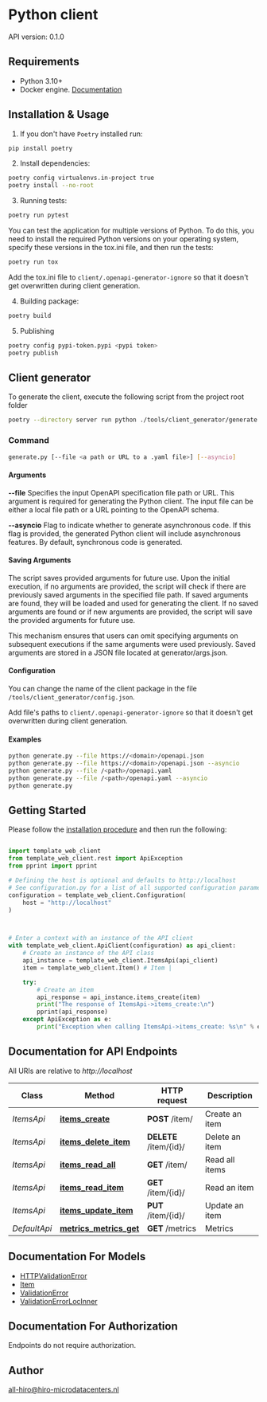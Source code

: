 # Python client
API version: 0.1.0

## Requirements

- Python 3.10+
- Docker engine. [Documentation](https://docs.docker.com/engine/install/)

## Installation & Usage

1. If you don't have `Poetry` installed run:

```bash
pip install poetry
```

2. Install dependencies:

```bash
poetry config virtualenvs.in-project true
poetry install --no-root
```

3. Running tests:

```bash
poetry run pytest
```

You can test the application for multiple versions of Python. To do this, you need to install the required Python versions on your operating system, specify these versions in the tox.ini file, and then run the tests:
```bash
poetry run tox
```
Add the tox.ini file to `client/.openapi-generator-ignore` so that it doesn't get overwritten during client generation.

4. Building package:

```bash
poetry build
```

5. Publishing
```bash
poetry config pypi-token.pypi <pypi token>
poetry publish
```

## Client generator
To generate the client, execute the following script from the project root folder
```bash
poetry --directory server run python ./tools/client_generator/generate.py --file ./api/openapi.yaml
```

### Command
```bash
generate.py [--file <a path or URL to a .yaml file>] [--asyncio]
```

#### Arguments
**--file**
Specifies the input OpenAPI specification file path or URL. This argument is required for generating the Python client. The input file can be either a local file path or a URL pointing to the OpenAPI schema.

**--asyncio**
Flag to indicate whether to generate asynchronous code. If this flag is provided, the generated Python client will include asynchronous features. By default, synchronous code is generated.

#### Saving Arguments

The script saves provided arguments for future use. Upon the initial execution, if no arguments are provided, the script will check if there are previously saved arguments in the specified file path. If saved arguments are found, they will be loaded and used for generating the client. If no saved arguments are found or if new arguments are provided, the script will save the provided arguments for future use.

This mechanism ensures that users can omit specifying arguments on subsequent executions if the same arguments were used previously. Saved arguments are stored in a JSON file located at generator/args.json.

#### Configuration
You can change the name of the client package in the file `/tools/client_generator/config.json`.

Add file's paths to `client/.openapi-generator-ignore` so that it doesn't get overwritten during client generation.

#### Examples

```bash
python generate.py --file https://<domain>/openapi.json
python generate.py --file https://<domain>/openapi.json --asyncio
python generate.py --file /<path>/openapi.yaml
python generate.py --file /<path>/openapi.yaml --asyncio
python generate.py
```

## Getting Started

Please follow the [installation procedure](#installation--usage) and then run the following:

```python

import template_web_client
from template_web_client.rest import ApiException
from pprint import pprint

# Defining the host is optional and defaults to http://localhost
# See configuration.py for a list of all supported configuration parameters.
configuration = template_web_client.Configuration(
    host = "http://localhost"
)



# Enter a context with an instance of the API client
with template_web_client.ApiClient(configuration) as api_client:
    # Create an instance of the API class
    api_instance = template_web_client.ItemsApi(api_client)
    item = template_web_client.Item() # Item | 

    try:
        # Create an item
        api_response = api_instance.items_create(item)
        print("The response of ItemsApi->items_create:\n")
        pprint(api_response)
    except ApiException as e:
        print("Exception when calling ItemsApi->items_create: %s\n" % e)

```

## Documentation for API Endpoints

All URIs are relative to *http://localhost*

Class | Method | HTTP request | Description
------------ | ------------- | ------------- | -------------
*ItemsApi* | [**items_create**](docs/ItemsApi.md#items_create) | **POST** /item/ | Create an item
*ItemsApi* | [**items_delete_item**](docs/ItemsApi.md#items_delete_item) | **DELETE** /item/{id}/ | Delete an item
*ItemsApi* | [**items_read_all**](docs/ItemsApi.md#items_read_all) | **GET** /item/ | Read all items
*ItemsApi* | [**items_read_item**](docs/ItemsApi.md#items_read_item) | **GET** /item/{id}/ | Read an item
*ItemsApi* | [**items_update_item**](docs/ItemsApi.md#items_update_item) | **PUT** /item/{id}/ | Update an item
*DefaultApi* | [**metrics_metrics_get**](docs/DefaultApi.md#metrics_metrics_get) | **GET** /metrics | Metrics


## Documentation For Models

 - [HTTPValidationError](docs/HTTPValidationError.md)
 - [Item](docs/Item.md)
 - [ValidationError](docs/ValidationError.md)
 - [ValidationErrorLocInner](docs/ValidationErrorLocInner.md)


<a id="documentation-for-authorization"></a>
## Documentation For Authorization

Endpoints do not require authorization.


## Author

all-hiro@hiro-microdatacenters.nl


